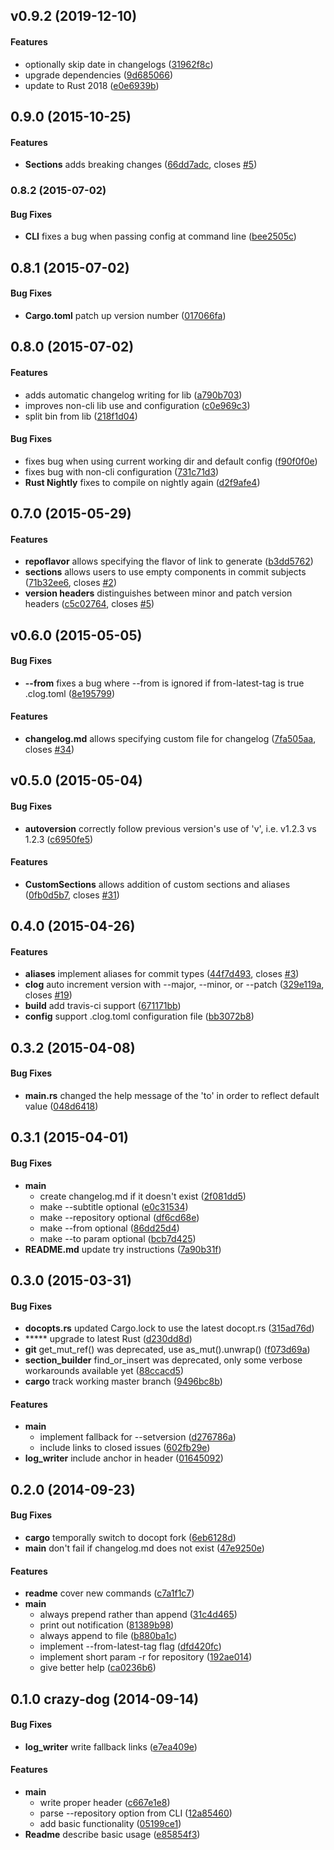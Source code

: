 <a name="v0.9.2"></a>
## v0.9.2 (2019-12-10)


#### Features

*   optionally skip date in changelogs ([31962f8c](https://github.com/clog-tool/clog-lib/commit/31962f8c7cc97073641b22d3fd03461764da9d6f))
*   upgrade dependencies ([9d685066](https://github.com/clog-tool/clog-lib/commit/9d68506627ac44fa3e39f7d816ab33d629b851fb))
*   update to Rust 2018 ([e0e6939b](https://github.com/clog-tool/clog-lib/commit/e0e6939b02d98a0b7db91ed44bc603111ea12351))



<a name="0.9.0"></a>
## 0.9.0 (2015-10-25)


#### Features

* **Sections**  adds breaking changes ([66dd7adc](https://github.com/clog-tool/clog-lib/commit/66dd7adc81b349d5694f4c9f68cf87532637005b), closes [#5](https://github.com/clog-tool/clog-lib/issues/5))



<a name="0.8.2"></a>
### 0.8.2 (2015-07-02)


#### Bug Fixes

* **CLI**  fixes a bug when passing config at command line ([bee2505c](https://github.com/thoughtram/clog/commit/bee2505c20469b48916432c913e15397ef4bb62e))



<a name="0.8.1"></a>
## 0.8.1 (2015-07-02)


#### Bug Fixes

* **Cargo.toml**  patch up version number ([017066fa](https://github.com/thoughtram/clog/commit/017066fa5fd63d33b885cacfc6500b67edb68d2d))



<a name="0.8.0"></a>
## 0.8.0 (2015-07-02)


#### Features

*   adds automatic changelog writing for lib ([a790b703](https://github.com/thoughtram/clog/commit/a790b7034119f49ddff3464b2a3fb81ac20c6744))
*   improves non-cli lib use and configuration ([c0e969c3](https://github.com/thoughtram/clog/commit/c0e969c335bebbe1aa79269c5e05680b09f77fcf))
*   split bin from lib ([218f1d04](https://github.com/thoughtram/clog/commit/218f1d047309a66c3cd132e762df3b2b9f22a5f7))

#### Bug Fixes

*   fixes bug when using current working dir and default config ([f90f0f0e](https://github.com/thoughtram/clog/commit/f90f0f0ebf567f59469f64186440231cf84c130e))
*   fixes bug with non-cli configuration ([731c71d3](https://github.com/thoughtram/clog/commit/731c71d39aab95cc8667e8a42218f821425c3d88))
* **Rust Nightly**  fixes to compile on nightly again ([d2f9afe4](https://github.com/thoughtram/clog/commit/d2f9afe41734ee3a62e645fc3510c1d9c4a5e72b))



<a name="0.7.0"></a>
## 0.7.0 (2015-05-29)


#### Features

* **repoflavor**  allows specifying the flavor of link to generate ([b3dd5762](https://github.com/thoughtram/clog/commit/b3dd5762544f05b7ed7da5dc67d9d17ba80332ff))
* **sections**  allows users to use empty components in commit subjects ([71b32ee6](https://github.com/thoughtram/clog/commit/71b32ee6776d9f05771ee884b12c25d98a7eb59f), closes [#2](https://github.com/thoughtram/clog/issues/2))
* **version headers**  distinguishes between minor and patch version headers ([c5c02764](https://github.com/thoughtram/clog/commit/c5c02764bc715dbf6cc758f7b628b29036ad8e80), closes [#5](https://github.com/thoughtram/clog/issues/5))



<a name="v0.6.0"></a>
## v0.6.0 (2015-05-05)


#### Bug Fixes

* **--from**  fixes a bug where --from is ignored if from-latest-tag is true .clog.toml ([8e195799](https://github.com/thoughtram/clog/commit/8e1957995788e241626cd620f1117b75d8bff3ce))

#### Features

* **changelog.md**  allows specifying custom file for changelog ([7fa505aa](https://github.com/thoughtram/clog/commit/7fa505aa918832fb2301570c365201cb93ea84ac), closes [#34](https://github.com/thoughtram/clog/issues/34))



<a name="v0.5.0"></a>
## v0.5.0 (2015-05-04)


#### Bug Fixes

* **autoversion**  correctly follow previous version's use of 'v', i.e. v1.2.3 vs 1.2.3 ([c6950fe5](https://github.com/thoughtram/clog/commit/c6950fe5baee959ee18ea2a07e3b5a8cbe5e3716))

#### Features

* **CustomSections**  allows addition of custom sections and aliases ([0fb0d5b7](https://github.com/thoughtram/clog/commit/0fb0d5b7e5189ce60b1effdb04ee7ac50b987ef4), closes [#31](https://github.com/thoughtram/clog/issues/31))



<a name="v0.4.0"></a>
## 0.4.0 (2015-04-26)


#### Features

* **aliases**  implement aliases for commit types ([44f7d493](https://github.com/thoughtram/clog/commit/44f7d49389cfae40ad09033c6deaf54852d75d70), closes [#3](https://github.com/thoughtram/clog/issues/3))
* **clog**  auto increment version with --major, --minor, or --patch ([329e119a](https://github.com/thoughtram/clog/commit/329e119a0326e54cdf4d669b58f835ebb111d47f), closes [#19](https://github.com/thoughtram/clog/issues/19))
* **build**  add travis-ci support ([671171bb](https://github.com/thoughtram/clog/commit/671171bbda6d3647e0118695b5282b3ed27270ee))
* **config**  support .clog.toml configuration file ([bb3072b8](https://github.com/thoughtram/clog/commit/bb3072b80416fb3c874845360e9d46704cd53c79))



<a name="0.3.2"></a>
## 0.3.2 (2015-04-08)


#### Bug Fixes

* **main.rs**  changed the help message of the 'to' in order to reflect default value ([048d6418](https://github.com/thoughtram/clog/commit/048d6418b655153facc9dcbbf93b1ada9d0f3b42))



<a name="0.3.1"></a>
## 0.3.1 (2015-04-01)


#### Bug Fixes

* **main**
  *  create changelog.md if it doesn't exist ([2f081dd5](https://github.com/thoughtram/clog/commit/2f081dd51f3205d96d0dae1d4818944c8e930318))
  *  make --subtitle optional ([e0c31534](https://github.com/thoughtram/clog/commit/e0c31534000cef4b8e64e382ba725ebd0dbfe7b3))
  *  make --repository optional ([df6cd68e](https://github.com/thoughtram/clog/commit/df6cd68ef3635d57f5cc08d7f57c12d3a3bf3e38))
  *  make --from optional ([86dd25d4](https://github.com/thoughtram/clog/commit/86dd25d477c27b1f2bd6889368f4a28c66edb6b0))
  *  make --to param optional ([bcb7d425](https://github.com/thoughtram/clog/commit/bcb7d425b4b4524bf548d3a3332dcd53beef0ecf))
* **README.md**  update try instructions ([7a90b31f](https://github.com/thoughtram/clog/commit/7a90b31fb5d4ba667d6dcc7c433ed31b1427b716))



## 0.3.0 (2015-03-31)


#### Bug Fixes


* **docopts.rs**  updated Cargo.lock to use the latest docopt.rs ([315ad76d](https://github.com/thoughtram/clog/commit/315ad76d238858a7bcae305dc627eb20b9b2c3c0))
* *****  upgrade to latest Rust ([d230dd8d](https://github.com/thoughtram/clog/commit/d230dd8d323cc0edaebaa55e6a4b0e6a93e527ef))
* **git**  get_mut_ref() was deprecated, use as_mut().unwrap() ([f073d69a](https://github.com/thoughtram/clog/commit/f073d69a0bc6c3c87fee4375dfc49211fdab6b44))
* **section_builder**  find_or_insert was deprecated, only some verbose workarounds available yet ([88ccacd5](https://github.com/thoughtram/clog/commit/88ccacd5bd559e8af996f3e67a5d58fe31b3f87c))
* **cargo**  track working master branch ([9496bc8b](https://github.com/thoughtram/clog/commit/9496bc8b7752d248c1781fbcbff0b969a10defe0))

#### Features


* **main**
  *  implement fallback for --setversion ([d276786a](https://github.com/thoughtram/clog/commit/d276786a383813337a82b0a1f5e72333443517ab))
  *  include links to closed issues ([602fb29e](https://github.com/thoughtram/clog/commit/602fb29e90aa2c87b14c395b11b3bbbf7ca0a69b))
* **log_writer**  include anchor in header ([01645092](https://github.com/thoughtram/clog/commit/01645092893fcfb10d22c76624ce8ca493bf282d))



## 0.2.0 (2014-09-23)


#### Bug Fixes


* **cargo**  temporally switch to docopt fork ([6eb6128d](https://github.com/thoughtram/clog/commit/6eb6128d3d8a0c894c23a0e6c1fe6f2baa1d6464))
* **main**  don't fail if changelog.md does not exist ([47e9250e](https://github.com/thoughtram/clog/commit/47e9250ec15dd5a7e81804b05c2ae50b79bc9ce8))

#### Features


* **readme**  cover new commands ([c7a1f1c7](https://github.com/thoughtram/clog/commit/c7a1f1c7e71d49bc5b1e43848a82a9697aeacd8f))
* **main**
  *  always prepend rather than append ([31c4d465](https://github.com/thoughtram/clog/commit/31c4d465285c4baa2a9f86fa66da5944ebbff49a))
  *  print out notification ([81389b98](https://github.com/thoughtram/clog/commit/81389b980702684275789a7afd23425eeac92ba7))
  *  always append to file ([b880ba1c](https://github.com/thoughtram/clog/commit/b880ba1c9d93aaa8f08a1ee7b3b88aaa819be133))
  *  implement --from-latest-tag flag ([dfd420fc](https://github.com/thoughtram/clog/commit/dfd420fcee1695d2498ca2f1cc02d55c8e9503e9))
  *  implement short param -r for repository ([192ae014](https://github.com/thoughtram/clog/commit/192ae0144eafe9c06e138c7609fd95c7d0521cd4))
  *  give better help ([ca0236b6](https://github.com/thoughtram/clog/commit/ca0236b6243994f3c2d1c8eb2ff6a7e9696bb63c))



## 0.1.0 crazy-dog (2014-09-14)


#### Bug Fixes


* **log_writer**  write fallback links ([e7ea409e](https://github.com/thoughtram/clog/commit/e7ea409e0daca6fc6e95a6c965876813e93ce685))

#### Features


* **main**
  *  write proper header ([c667e1e8](https://github.com/thoughtram/clog/commit/c667e1e889d7c875a322e6431637b4679c48874e))
  *  parse --repository option from CLI ([12a85460](https://github.com/thoughtram/clog/commit/12a85460a3149a9dea6510e9ee9bb648960be217))
  *  add basic functionality ([05199ce1](https://github.com/thoughtram/clog/commit/05199ce128315f03204a3fc4722440a753bfdccc))
* **Readme**  describe basic usage ([e85854f3](https://github.com/thoughtram/clog/commit/e85854f3840e8b77b0a385200bb17ea0ea6b75ab))
